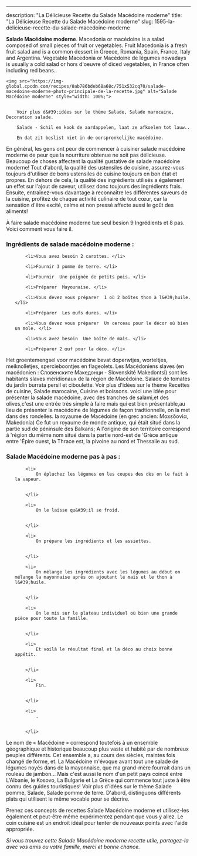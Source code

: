 ---
description: "La Délicieuse Recette du Salade Macédoine moderne"
title: "La Délicieuse Recette du Salade Macédoine moderne"
slug: 1595-la-delicieuse-recette-du-salade-macedoine-moderne

<p>
	<strong>Salade Macédoine moderne</strong>. 
	Macedonia or macédoine is a salad composed of small pieces of fruit or vegetables. Fruit Macedonia is a fresh fruit salad and is a common dessert in Greece, Romania, Spain, France, Italy and Argentina. Vegetable Macedonia or Macédoine de légumes nowadays is usually a cold salad or hors d&#39;oeuvre of diced vegetables, in France often including red beans..
</p>
<p>
	
	<img src="https://img-global.cpcdn.com/recipes/0ab786bdeb68a68c/751x532cq70/salade-macedoine-moderne-photo-principale-de-la-recette.jpg" alt="Salade Macédoine moderne" style="width: 100%;">
	
	
		Voir plus d&#39;idées sur le thème Salade, Salade marocaine, Decoration salade.
	
		Salade - Schil en kook de aardappelen, laat ze afkoelen tot lauw..
	
		En dat zit beslist niet in de oorspronkelijke macédoine.
	
</p>

En général, les gens ont peur de commencer à cuisiner salade macédoine moderne de peur que la nourriture obtenue ne soit pas délicieuse. Beaucoup de choses affectent la qualité gustative de salade macédoine moderne! Tout d'abord, la qualité des ustensiles de cuisine, assurez-vous toujours d'utiliser de bons ustensiles de cuisine toujours en bon état et propres. En dehors de cela, la qualité des ingrédients utilisés a également un effet sur l'ajout de saveur, utilisez donc toujours des ingrédients frais. Ensuite, entraînez-vous davantage à reconnaître les différentes saveurs de la cuisine, profitez de chaque activité culinaire de tout cœur, car la sensation d'être excité, calme et non pressé affecte aussi le goût des aliments!

<!--inarticleads1-->

À faire salade macédoine moderne tue seul besion 9 Ingrédients et 8 pas. Voici comment vous faire il.

<h3>Ingrédients de salade macédoine moderne :</h3>

<ol>
	
		<li>Vous avez besoin 2 carottes. </li>
	
		<li>Fournir 3 pomme de terre. </li>
	
		<li>Fournir  Une poignée de petits pois. </li>
	
		<li>Préparer  Mayounaise. </li>
	
		<li>Vous devez vous préparer  1 où 2 boîtes thon à l&#39;huile. </li>
	
		<li>Préparer  Les œufs dures. </li>
	
		<li>Vous devez vous préparer  Un cerceau pour le décor où bien un mole. </li>
	
		<li>Vous avez besoin  Une boîte de maîs. </li>
	
		<li>Préparer 2 œuf pour la déco. </li>
	
</ol>

Het groentemengsel voor macédoine bevat doperwtjes, worteltjes, meiknolletjes, spercieboontjes en flageolets. Les Macédoniens slaves (en macédonien : Словенските Македонци - Slovenskité Makedontsi) sont les habitants slaves méridionaux de la région de Macédoine. Salade de tomates du jardin burrata persil et ciboulette. Voir plus d&#39;idées sur le thème Recettes de cuisine, Salade marocaine, Cuisine et boissons. voici une idée pour présenter la salade macédoine, avec des tranches de salami,et des olives,c&#39;est une entrée très simple à faire mais qui est bien présentable,au lieu de présenter la macédoine de légumes de façon tradtionnelle, on la met dans des rondelles. la royaume de Macédoine (en grec ancien: Μακεδονία, Makedonia) Ce fut un royaume de monde antique, qui était situé dans la partie sud de péninsule des Balkans; A l&#39;origine de son territoire correspond à &#39;région du même nom situé dans la partie nord-est de &#39;Grèce antique entre &#39;Épire ouest, la Thrace est, la pivoine au nord et Thessalie au sud. 

<!--inarticleads2-->

<h3>Salade Macédoine moderne pas à pas :</h3>

<ol>
	
		<li>
			On épluchez les légumes on les coupes des dès on le fait à la vapeur.
			
			
		</li>
	
		<li>
			On le laisse qu&#39;il se froid.
			
			
		</li>
	
		<li>
			On prépare les ingrédients et les assiettes.
			
			
		</li>
	
		<li>
			On mélange les ingrédients avec les légumes au début on mélange la mayonnaise après on ajoutant le maïs et le thon à l&#39;huile.
			
			
		</li>
	
		<li>
			On le mis sur le plateau individuel où bien une grande pièce pour toute la famille.
			
			
		</li>
	
		<li>
			Et voilà le résultat final et la déco au choix bonne appétit.
			
			
		</li>
	
		<li>
			Fin.
			
			
		</li>
	
		<li>
			.
			
			
		</li>
	
</ol>

Le nom de « Macédoine » correspond toutefois à un ensemble géographique et historique beaucoup plus vaste et habité par de nombreux peuples différents. Cet ensemble a, au cours des siècles, maintes fois changé de forme, et. La Macédoine m&#39;évoque avant tout une salade de légumes noyés dans de la mayonnaise, que ma grand-mère fourrait dans un rouleau de jambon… Mais c&#39;est aussi le nom d&#39;un petit pays coincé entre L&#39;Albanie, le Kosovo, La Bulgarie et La Grèce qui commence tout juste à être connu des guides touristiques! Voir plus d&#39;idées sur le thème Salade pomme, Salade, Salade pomme de terre. D&#39;abord, distinguons différents plats qui utilisent le même vocable pour se décrire. 

<!--inarticleads1-->

<p>
Prenez ces concepts de recettes Salade Macédoine moderne et utilisez-les également et peut-être même expérimentez pendant que vous y allez. Le coin cuisine est un endroit idéal pour tenter de nouveaux points avec l'aide appropriée.
</p>

<p>
<i>Si vous trouvez cette Salade Macédoine moderne recette utile, partagez-la avec vos amis ou votre famille, merci et bonne chance.</i>
</p>
